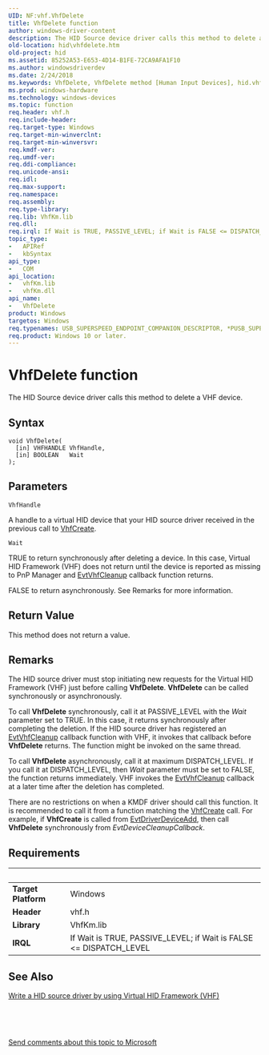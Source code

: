```yaml
---
UID: NF:vhf.VhfDelete
title: VhfDelete function
author: windows-driver-content
description: The HID Source device driver calls this method to delete a VHF device.
old-location: hid\vhfdelete.htm
old-project: hid
ms.assetid: 85252A53-E653-4D14-B1FE-72CA9AFA1F10
ms.author: windowsdriverdev
ms.date: 2/24/2018
ms.keywords: VhfDelete, VhfDelete method [Human Input Devices], hid.vhfdelete, vhf/VhfDelete
ms.prod: windows-hardware
ms.technology: windows-devices
ms.topic: function
req.header: vhf.h
req.include-header: 
req.target-type: Windows
req.target-min-winverclnt: 
req.target-min-winversvr: 
req.kmdf-ver: 
req.umdf-ver: 
req.ddi-compliance: 
req.unicode-ansi: 
req.idl: 
req.max-support: 
req.namespace: 
req.assembly: 
req.type-library: 
req.lib: VhfKm.lib
req.dll: 
req.irql: If Wait is TRUE, PASSIVE_LEVEL; if Wait is FALSE <= DISPATCH_LEVEL
topic_type:
-	APIRef
-	kbSyntax
api_type:
-	COM
api_location:
-	vhfKm.lib
-	vhfKm.dll
api_name:
-	VhfDelete
product: Windows
targetos: Windows
req.typenames: USB_SUPERSPEED_ENDPOINT_COMPANION_DESCRIPTOR, *PUSB_SUPERSPEED_ENDPOINT_COMPANION_DESCRIPTOR
req.product: Windows 10 or later.
---
```



# VhfDelete function
The HID Source device driver calls this method to delete a VHF device.

## Syntax

````
void VhfDelete(
  [in] VHFHANDLE VhfHandle,
  [in] BOOLEAN   Wait
);
````

## Parameters

`VhfHandle`

A handle to a virtual HID device that your HID source driver received in the previous call to <a href="..\vhf\nf-vhf-vhfcreate.md">VhfCreate</a>.

`Wait`

TRUE to return synchronously after deleting a device. In this case, Virtual HID Framework (VHF) does not return until the device is reported as missing to PnP Manager and <a href="..\vhf\nc-vhf-evt_vhf_cleanup.md">EvtVhfCleanup</a> callback function returns. 

FALSE to return asynchronously. See Remarks for more information.


## Return Value

This method does not return a value.

## Remarks

The HID source driver must stop initiating new requests for the Virtual HID Framework (VHF) just before calling <b>VhfDelete</b>. <b>VhfDelete</b> can be called synchronously or asynchronously.   

To call <b>VhfDelete</b> synchronously,  call it at PASSIVE_LEVEL with the <i>Wait</i> parameter set to TRUE. In this case, it returns synchronously after completing the deletion. If the HID source driver has registered an <a href="..\vhf\nc-vhf-evt_vhf_cleanup.md">EvtVhfCleanup</a> callback function with VHF, it invokes that callback before <b>VhfDelete</b> returns. The function might be invoked on the same thread.

To call <b>VhfDelete</b> asynchronously, call it at maximum DISPATCH_LEVEL. If you call it at DISPATCH_LEVEL, then <i>Wait</i> parameter must be set to FALSE, the function returns immediately. VHF invokes the <a href="..\vhf\nc-vhf-evt_vhf_cleanup.md">EvtVhfCleanup</a> callback at a later time after the deletion has completed. 

There are no restrictions on when a KMDF driver should call this function. It is recommended to call it from a function matching the <a href="..\vhf\nf-vhf-vhfcreate.md">VhfCreate</a> call. For example, if <b>VhfCreate</b> is called from <a href="..\wdfdriver\nc-wdfdriver-evt_wdf_driver_device_add.md">EvtDriverDeviceAdd</a>, then call <b>VhfDelete</b> synchronously from <i>EvtDeviceCleanupCallback</i>.

## Requirements
| &nbsp; | &nbsp; |
| ---- |:---- |
| **Target Platform** | Windows |
| **Header** | vhf.h |
| **Library** | VhfKm.lib |
| **IRQL** | If Wait is TRUE, PASSIVE_LEVEL; if Wait is FALSE <= DISPATCH_LEVEL |

## See Also

<a href="https://msdn.microsoft.com/26964963-792F-4529-B4FC-110BF5C65B35">Write a HID source driver by using Virtual HID Framework (VHF)</a>



 

 

<a href="mailto:wsddocfb@microsoft.com?subject=Documentation%20feedback [hid\hid]:%20VhfDelete method%20 RELEASE:%20(2/24/2018)&amp;body=%0A%0APRIVACY STATEMENT%0A%0AWe use your feedback to improve the documentation. We don't use your email address for any other purpose, and we'll remove your email address from our system after the issue that you're reporting is fixed. While we're working to fix this issue, we might send you an email message to ask for more info. Later, we might also send you an email message to let you know that we've addressed your feedback.%0A%0AFor more info about Microsoft's privacy policy, see http://privacy.microsoft.com/en-us/default.aspx." title="Send comments about this topic to Microsoft">Send comments about this topic to Microsoft</a>